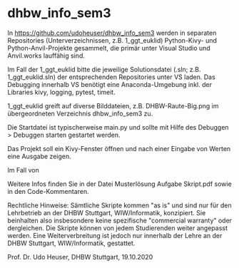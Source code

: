 # dhbw_info_sem3

In https://github.com/udoheuser/dhbw_info_sem3 werden in separaten Repositories (Unterverzeichnissen, z.B. 1_ggt_euklid) Python-Kivy- und Python-Anvil-Projekte gesammelt, die primär unter Visual Studio und Anvil.works lauffähig sind. 

Im Fall der 1_ggt_euklid bitte die jeweilige Solutionsdatei (.sln; z.B. 1_ggt_euklid.sln) der entsprechenden Repositories unter VS laden. 
Das Debugging innerhalb VS benötigt eine Anaconda-Umgebung inkl. der Libraries kivy, logging, pytest, timeit.

1_ggt_euklid greift auf diverse Bilddateien, z.B. DHBW-Raute-Big.png im übergeordneten Verzeichnis dhbw_info_sem3 zu.

Die Startdatei ist typischerweise main.py und sollte mit Hilfe des Debuggen > Debuggen starten gestartet werden.

Das Projekt soll ein Kivy-Fenster öffnen und nach einer Eingabe von Werten eine Ausgabe zeigen.

Im Fall von 

Weitere Infos finden Sie in der Datei Musterlösung Aufgabe Skript.pdf sowie in den Code-Kommentaren.

Rechtliche Hinweise: Sämtliche Skripte kommen "as is" und sind nur für den Lehrbetrieb an der DHBW Stuttgart, WIW/Informatik, konzipiert. Sie beinhalten also insbesondere keine spezifische "commercial warranty" oder dergleichen. Die Skripte können von jedem Studierenden weiter angepasst werden. Eine Weiterverbreitung ist jedoch nur innerhalb der Lehre an der DHBW Stuttgart, WIW/Informatik, gestattet.

Prof. Dr. Udo Heuser, DHBW Stuttgart, 19.10.2020
